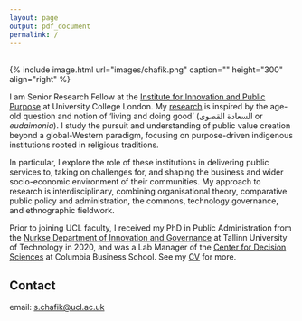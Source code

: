 ```yaml
---
layout: page
output: pdf_document
permalink: /
---
```

<br />
{% include image.html url="images/chafik.png" caption="" height="300" align="right" %}

I am Senior Research Fellow at the [Institute for Innovation and Public Purpose] at University College London. My [research] is inspired by the age-old question and notion of ‘living and doing good’ (السعادة القصوى or *eudaimonia*). I study the pursuit and understanding of public value creation beyond a global-Western paradigm, focusing on purpose-driven indigenous institutions rooted in religious traditions. 

In particular, I explore the role of these institutions in delivering public services to, taking on challenges for, and shaping the business and wider socio-economic environment of their communities. My approach to research is interdisciplinary, combining organisational theory, comparative public policy and administration, the commons, technology governance, and ethnographic fieldwork.

Prior to joining UCL faculty, I received my PhD in Public Administration from the [Nurkse Department of Innovation and Governance] at Tallinn University of Technology in 2020, and was a Lab Manager of the [Center for Decision Sciences] at Columbia Business School. See my [CV] for more.

## Contact

email: [s.chafik@ucl.ac.uk]

[s.chafik@ucl.ac.uk]: mailto:s.chafik@ucl.ac.uk
[Institute for Innovation and Public Purpose]: https://www.ucl.ac.uk/bartlett/public-purpose/ucl-institute-innovation-and-public-purpose
[Nurkse Department of Innovation and Governance]: https://taltech.ee/en/nurkse
[Center for Decision Sciences]: https://business.columbia.edu/cds
[research]: https://schafik.github.io/research/
[CV]: https://schafik.github.io/f/SalahChafik_CV.pdf
